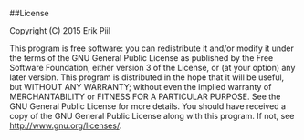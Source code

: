 ##License

Copyright (C) 2015 Erik Piil 
	
This  program is free  software: you can  redistribute it  and/or modify it  under the terms  of the GNU  General Public
License as  published by the Free  Software Foundation, either version  3 of the License,  or (at your option)  any later
version. This  program is distributed  in the hope that  it will be  useful, but WITHOUT  ANY WARRANTY; without even  the implied warranty of MERCHANTABILITY or FITNESS FOR A PARTICULAR PURPOSE. See the GNU General Public License for more details.  You  should  have  received  a  copy  of  the  GNU General  Public  License  along  with  this  program.  If  not,  see <http://www.gnu.org/licenses/>.

